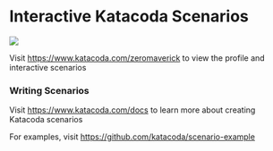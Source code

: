 # Interactive Katacoda Scenarios

[![](http://shields.katacoda.com/katacoda/zeromaverick/count.svg)](https://www.katacoda.com/zeromaverick "Get your profile on Katacoda.com")

Visit https://www.katacoda.com/zeromaverick to view the profile and interactive scenarios

### Writing Scenarios
Visit https://www.katacoda.com/docs to learn more about creating Katacoda scenarios

For examples, visit https://github.com/katacoda/scenario-example

